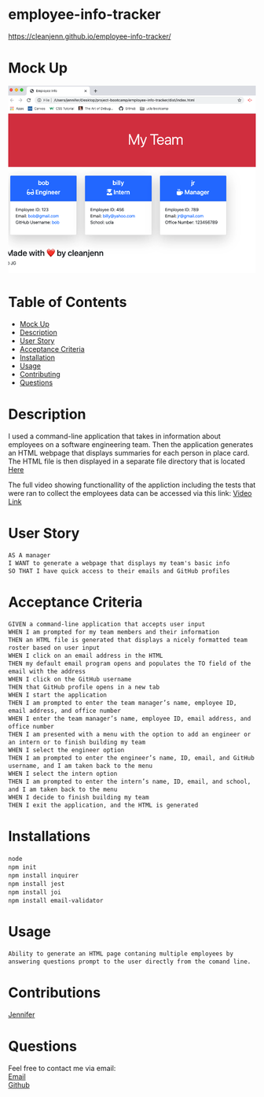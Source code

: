 # employee-info-tracker

 https://cleanjenn.github.io/employee-info-tracker/

 # Mock Up

 ![README_Mock-Up](./src/mockup.png)

 # Table of Contents 

- [Mock Up](#mock-up)
- [Description](#description)
- [User Story](#user-story)
- [Acceptance Criteria](#acceptance-criteria)
- [Installation](#installation)
- [Usage](#usage)
- [Contributing](#contributing)
- [Questions](#questions)

# Description

I used a command-line application that takes in information about employees on a software engineering team. Then the application generates an HTML webpage that displays summaries for each person in place card.  The HTML file is then displayed in a separate file directory that is located [Here](./dist/index.html)

The full video showing functionallity of the appliction including the tests that were ran to collect the employees data can be accessed via this link:
[Video Link](https://drive.google.com/file/d/1bq9Aqgerrc4IOuYwPltblX3_6XzZd261/view?usp=sharing)

# User Story 
```
AS A manager
I WANT to generate a webpage that displays my team's basic info
SO THAT I have quick access to their emails and GitHub profiles
```
# Acceptance Criteria
```
GIVEN a command-line application that accepts user input
WHEN I am prompted for my team members and their information
THEN an HTML file is generated that displays a nicely formatted team roster based on user input
WHEN I click on an email address in the HTML
THEN my default email program opens and populates the TO field of the email with the address
WHEN I click on the GitHub username
THEN that GitHub profile opens in a new tab
WHEN I start the application
THEN I am prompted to enter the team manager’s name, employee ID, email address, and office number
WHEN I enter the team manager’s name, employee ID, email address, and office number
THEN I am presented with a menu with the option to add an engineer or an intern or to finish building my team
WHEN I select the engineer option
THEN I am prompted to enter the engineer’s name, ID, email, and GitHub username, and I am taken back to the menu
WHEN I select the intern option
THEN I am prompted to enter the intern’s name, ID, email, and school, and I am taken back to the menu
WHEN I decide to finish building my team
THEN I exit the application, and the HTML is generated
```

# Installations 
`node`<br />
`npm init` <br />
`npm install inquirer`<br />
`npm install jest`<br />
`npm install joi`<br />
`npm install email-validator`

# Usage
```
Ability to generate an HTML page contaning multiple employees by answering questions prompt to the user directly from the comand line. 
```
# Contributions

[Jennifer](https://github.com/cleanjenn)

# Questions 

Feel free to contact me via email: <br /> [Email](mailto:jennifer23gomez7@gmail.com)<br /> 
[Github](https://github.com/cleanjenn)<br />
